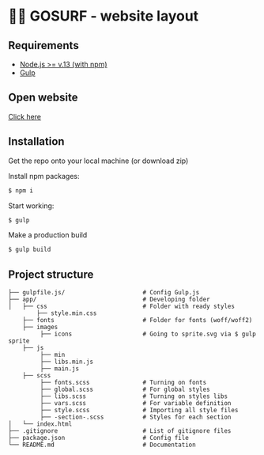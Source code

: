 # 🏄‍♂️ GOSURF - website layout

## Requirements

* [Node.js >= v.13 (with npm)](https://nodejs.org/en/)
* [Gulp](https://www.npmjs.com/package/gulp)

## Open website

[Click here](https://gosurf.vercel.app/)

## Installation 

Get the repo onto your local machine (or download zip)

Install npm packages:

```bash
$ npm i
```

Start working:

```bash
$ gulp
```
Make a production build

```bash
$ gulp build
```

## Project structure
```
├── gulpfile.js/                      # Config Gulp.js
├── app/                              # Developing folder
│   ├── css                           # Folder with ready styles
        ├── style.min.css   
    ├── fonts                         # Folder for fonts (woff/woff2)
    ├── images
         ├── icons                    # Going to sprite.svg via $ gulp sprite   
    ├── js
         ├── min                      
         ├── libs.min.js
         ├── main.js
    ├── scss
         ├── fonts.scss               # Turning on fonts
         ├── global.scss              # For global styles
         ├── libs.scss                # Turning on styles libs
         ├── vars.scss                # For variable definition
         ├── style.scss               # Importing all style files
         ├── -section-.scss           # Styles for each section
│   └── index.html
├── .gitignore                        # List of gitignore files
├── package.json                      # Config file
└── README.md                         # Documentation
```
